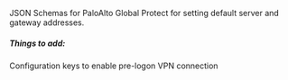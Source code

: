 JSON Schemas for PaloAlto Global Protect for setting default server and gateway addresses.

##### Things to add:

Configuration keys to enable pre-logon VPN connection

